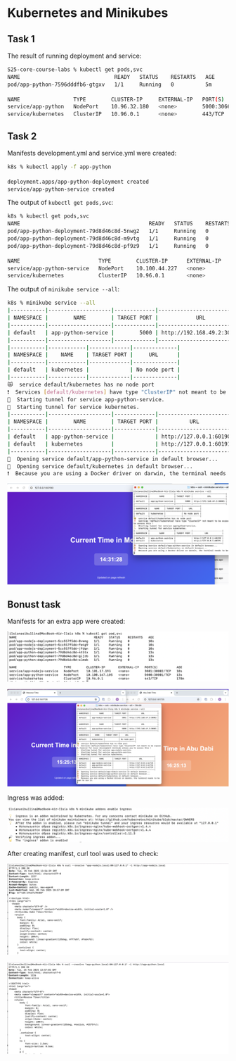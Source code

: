 # Kubernetes and Minikubes

## Task 1

The result of running deployment and service:

```bash
S25-core-course-labs % kubectl get pods,svc
NAME                              READY   STATUS    RESTARTS   AGE
pod/app-python-7596dddfb6-gtgxv   1/1     Running   0          5m

NAME                 TYPE        CLUSTER-IP     EXTERNAL-IP   PORT(S)          AGE
service/app-python   NodePort    10.96.32.180   <none>        5000:30663/TCP   2m42s
service/kubernetes   ClusterIP   10.96.0.1      <none>        443/TCP          23m

```

## Task 2

Manifests development.yml and service.yml were created:

```bash
k8s % kubectl apply -f app-python        

deployment.apps/app-python-deployment created
service/app-python-service created
```

The output of `kubectl get pods,svc`:

```bash
k8s % kubectl get pods,svc
NAME                                         READY   STATUS    RESTARTS   AGE
pod/app-python-deployment-79d8d46c8d-5nwg2   1/1     Running   0          6m27s
pod/app-python-deployment-79d8d46c8d-m9vtg   1/1     Running   0          6m19s
pod/app-python-deployment-79d8d46c8d-pf9z9   1/1     Running   0          6m37s

NAME                         TYPE        CLUSTER-IP      EXTERNAL-IP   PORT(S)          AGE
service/app-python-service   NodePort    10.100.44.227   <none>        5000:30001/TCP   11s
service/kubernetes           ClusterIP   10.96.0.1       <none>        443/TCP          113m

```

The output of `minikube service --all`:

```bash
k8s % minikube service --all
|-----------|--------------------|-------------|---------------------------|
| NAMESPACE |        NAME        | TARGET PORT |            URL            |
|-----------|--------------------|-------------|---------------------------|
| default   | app-python-service |        5000 | http://192.168.49.2:30001 |
|-----------|--------------------|-------------|---------------------------|
|-----------|------------|-------------|--------------|
| NAMESPACE |    NAME    | TARGET PORT |     URL      |
|-----------|------------|-------------|--------------|
| default   | kubernetes |             | No node port |
|-----------|------------|-------------|--------------|
😿  service default/kubernetes has no node port
❗  Services [default/kubernetes] have type "ClusterIP" not meant to be exposed, however for local development minikube allows you to access this !
🏃  Starting tunnel for service app-python-service.
🏃  Starting tunnel for service kubernetes.
|-----------|--------------------|-------------|------------------------|
| NAMESPACE |        NAME        | TARGET PORT |          URL           |
|-----------|--------------------|-------------|------------------------|
| default   | app-python-service |             | http://127.0.0.1:60190 |
| default   | kubernetes         |             | http://127.0.0.1:60191 |
|-----------|--------------------|-------------|------------------------|
🎉  Opening service default/app-python-service in default browser...
🎉  Opening service default/kubernetes in default browser...
❗  Because you are using a Docker driver on darwin, the terminal needs to be open to run it.
```

![Screenshot of app-python](./task2.png)

## Bonust task

Manifests for an extra app were created:

![Extra app](./extra_app.png)

![Screenshot of apps running](./two_apps.png)

Ingress was added:

![Adding ingress](./ingress_add.png)

After creating manifest, curl tool was used to check:

![Curl python](./curl_python.png)

![Curl nodejs](./curl_nodejs.png)


